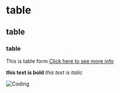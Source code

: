 # table
## table 
### table
This is table form
[Click here to see more info](https://www.youtube.com/)

**this text is bold**
*this text is italic*


![Coding](https://miro.medium.com/v2/resize:fit:1200/1*P_H_UpQahH0juwQpXWXnpQ.jpeg)
